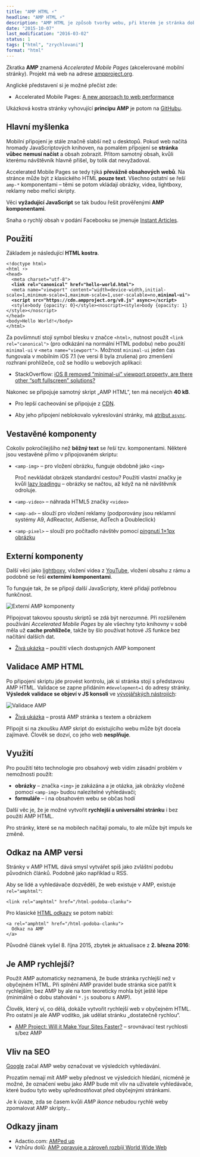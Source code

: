 ```yaml
---
title: "AMP HTML ⚡"
headline: "AMP HTML ⚡"
description: "AMP HTML je způsob tvorby webu, při kterém je stránka dobře uzpůsobena rychlému načítání na mobilních zařízeních."
date: "2015-10-07"
last_modification: "2016-03-02"
status: 1
tags: ["html", "zrychlovani"]
format: "html"
---
```


<p>Zkratka <b>AMP</b> znamená <i lang="en">Accelerated Mobile Pages</i> (akcelerované mobilní stránky). Projekt má web na adrese <a href="https://www.ampproject.org/">ampproject.org</a>.</p>

<p>Anglické představení si je možné přečíst zde:</p>

<div class="external-content">
  <ul>
    <li>Accelerated Mobile Pages: <a href="https://www.ampproject.org/how-it-works/">A new approach to web performance</a></li>
  </ul>
</div>

<p>Ukázková kostra stránky vyhovující <b>principu AMP</b> je potom na <a href="https://github.com/ampproject/amphtml">GitHubu</a>.</p>


<h2 id="pointa">Hlavní myšlenka</h2>

<p>Mobilní připojení je stále značně slabší než u desktopů. Pokud web načítá hromady JavaScriptových knihoven, na pomalém přípojení se <b>stránka vůbec nemusí načíst</b> a obsah zobrazit. Přitom samotný obsah, kvůli kterému návštěvník hlavně přišel, by tolik dat nevyžadoval.</p>

<p>Accelerated Mobile Pages se tedy týká <b>převážně obsahových webů</b>. Na stránce může být z klasického HTML <b>pouze text</b>. Všechno ostatní se řeší <code>amp-*</code> komponentami – těmi se potom vkládají obrázky, videa, lightboxy, reklamy nebo meřicí skripty.</p>

<p>Věci <b>vyžadující JavaScript</b> se tak budou řešit prověřenými <b>AMP komponentami</b>.</p>




<div class="internal-content">
  <p>Snaha o rychlý obsah v podání Facebooku se jmenuje <a href="/facebook-instant-articles">Instant Articles</a>.</p>
</div>



<h2 id="pouzit">Použití</h2>

<p>Základem je následující <b>HTML kostra</b>.</p>

<pre><code>&lt;!doctype html>
&lt;html<b> ⚡</b>>
&lt;head>
  &lt;meta charset="utf-8">
  <b>&lt;link rel="canonical" href="hello-world.html"></b>
  &lt;meta name="viewport" content="width=device-width,initial-scale=1,minimum-scale=1,maximum-scale=1,user-scalable=no,<b>minimal-ui</b>">
  <b>&lt;script src="https://cdn.ampproject.org/v0.js" async>&lt;/script></b>
  &lt;style>body {opacity: 0}&lt;/style>&lt;noscript>&lt;style>body {opacity: 1}&lt;/style>&lt;/noscript>
&lt;/head>
&lt;body>Hello World!&lt;/body>
&lt;/html></code></pre>









<p>Za povšimnutí stojí symbol blesku v značce <code>&lt;html></code>, nutnost použít <code>&lt;link rel="canonical"></code> (pro odkázání na normální HTML podobu) nebo použití <code>minimal-ui</code> v <code>&lt;meta name="viewport"></code>. Možnost <code>minimal-ui</code> jeden čas fungovala v mobilním iOS 7.1 (ve versi 8 byla zrušena) pro zmenšení rozhraní prohlížeče, což se hodilo u webových aplikací:</p>

<div class="external-content">
  <ul>
    <li>StackOverflow: <a href="http://stackoverflow.com/questions/24889100/ios-8-removed-minimal-ui-viewport-property-are-there-other-soft-fullscreen">iOS 8 removed “minimal-ui” viewport property, are there other “soft fullscreen” solutions?</a></li>
  </ul>
</div>


<p>Nakonec se připojuje samotný skript „AMP HTML“, ten má necelých <b>40 kB</b>.</p>

<ul>
  <li><p>Pro lepší cacheování se připojuje z <a href="/cdn">CDN</a>.</p></li>
  <li><p>Aby jeho připojení neblokovalo vykreslování stránky, má <a href="/async-defer#async">atribut <code>async</code></a>.</p>
  </li>
</ul>




<h2 id="komponenty">Vestavěné komponenty</h2>

<p>Cokoliv pokročilejšího než <b>běžný text</b> se řeší tzv. komponentami. Některé jsou vestavěné přímo v připojovaném skriptu:</p>

<ul>
  <li><p><code>&lt;amp-img></code> – pro vložení obrázku, funguje obdobně jako <code>&lt;img></code></p>
    <p>Proč nevkládat obrázek standardní cestou? Použití vlastní značky je kvůli <a href="/lazy-loading-obrazky">lazy loadingu</a> – obrázky se načtou, až když na ně návštěvník odroluje.</p>
  </li>
<li><p><code>&lt;amp-video></code> – náhrada HTML5 značky <code>&lt;video></code></p></li>    
  <li><p><code>&lt;amp-ad></code> –	slouží pro vložení reklamy (podporovány jsou reklamní systémy A9, AdReactor, AdSense, AdTech a Doubleclick)</p></li>
  <li><p><code>&lt;amp-pixel></code> – slouží pro počítadlo návštěv pomocí <a href="/ajax#pingnout">pingnutí 1×1px obrázku</a></p></li>

</ul>







<h2 id="externi-komponenty">Externí komponenty</h2>

<p>Další věci jako <a href="/lightbox">lightboxy</a>, vložení videa z <a href="/youtube">YouTube</a>, vložení obsahu z rámu a podobně se řeší <b>externími komponentami</b>.</p>

<p>To funguje tak, že se připojí další JavaScripty, které přidají potřebnou funkčnost.</p>


<p><img src="/files/amp-html/scripty.png" alt="Externí AMP komponenty" class="border"></p>











<p>Připojovat takovou spoustu skriptů se zdá být nerozumné. Při rozšířeném používání <i lang="en">Accelerated Mobile Pages</i> by ale všechny tyto knihovny v sobě měla už <b>cache prohlížeče</b>, takže by šlo používat hotové JS funkce bez načítání dalších dat.</p>


<div class="external-content">
  <ul>    
    <li><a href="https://kod.djpw.cz/hwqb-">Živá ukázka</a> – použití všech dostupných AMP komponent</li>
  </ul>
</div>



<h2 id="validace">Validace AMP HTML</h2>

<p>Po připojení skriptu jde provést kontrolu, jak si stránka stojí s představou AMP HTML. Validace se zapne přidáním <code>#development=1</code> do adresy stránky. <b>Výsledek validace se objeví v JS konsoli</b> ve <a href="/vyvojarske-nastroje">vývojářských nástrojích</a>:</p>

<p><img src="/files/amp-html/validace.png" alt="Validace AMP" class="border"></p>










<div class="external-content">
  <ul>
    <li><a href="https://kod.djpw.cz/gwqb-#development=1">Živá ukázka</a> – prostá AMP stránka s textem a obrázkem</li>

  </ul>
</div>


<p>Připojit si na zkoušku AMP skript do existujícího webu může být docela zajímavé. Člověk se dozví, co jeho web <b>nesplňuje</b>.</p>



<h2 id="vyuziti">Využití</h2>

<p>Pro použití této technologie pro obsahový web vidím zásadní problém v nemožnosti použít:</p>

<ul>
  <li><b>obrázky</b> – značka <code>&lt;img></code> je zakázána a je otázka, jak obrázky vložené pomocí <code>&lt;amp-img></code> budou nalezitelné vyhledávači;</li>
  
  <li><b>formuláře</b> – i na obsahovém webu se občas hodí</li>
</ul>

<p>Další věc je, že je možné vytvořit <b>rychlejší a universální stránku</b> i bez použití AMP HTML.</p>

<p>Pro stránky, které se na mobilech načítají pomalu, to ale může být impuls ke změně.</p>


<h2 id="odkazy-amp">Odkaz na AMP versi</h2>

<p>Stránky v AMP HTML dává smysl vytvářet spíš jako zvláštní podobu původních článků. Podobně jako například u RSS.</p>

<p>Aby se lidé a vyhledávače dozvěděli, že web existuje v AMP, existuje <code>rel="amphtml"</code>:</p>

<pre><code>&lt;link rel="amphtml" href="/html-podoba-clanku"></code></pre>

<p>Pro klasické <a href="/odkaz">HTML odkazy</a> se potom nabízí:</p>

<pre><code>&lt;a rel="amphtml" href="/html-podoba-clanku">
  Odkaz na AMP
&lt;/a></code></pre>





<div class="soft">
  <p>Původně článek vyšel 8. října 2015, zbytek je aktualisace z <b>2. března 2016</b>:</p>
</div>

<h2 id="rychlost">Je AMP rychlejší?</h2>

<p>Použít AMP automaticky neznamená, že bude stránka rychlejší než v obyčejném HTML. Při splnění AMP pravidel bude stránka sice patřit k rychlejším; bez AMP by ale na tom teoreticky mohla být ještě lépe (minimálně o dobu stahování <code>*.js</code> souboru s AMP).</p>

<p>Člověk, který ví, co dělá, dokáže vytvořit rychlejší web v obyčejném HTML. Pro ostatní je ale AMP vodítko, jak udělat stránku „dostatečně rychlou“.</p>

<div class="external-content">
  <ul>
    <li><a href="http://webdesign.tutsplus.com/articles/amp-project-will-it-make-your-sites-faster--cms-25853">AMP Project: Will it Make Your Sites Faster?</a> – srovnávací test rychlosti s/bez AMP</li>
  </ul>
</div>






<h2 id="seo">Vliv na SEO</h2>

<p><a href="/google">Google</a> začal AMP weby označovat ve výsledcích vyhledávání.</p>

<p>Prozatím nemají mít AMP weby přednost ve výsledcích hledání, nicméně je možné, že označení webu jako AMP bude mít vliv na uživatele vyhledávače, které budou tyto weby upřednostňovat před obyčejnými stránkami.</p>

<p>Je k úvaze, zda se časem kvůli <i>AMP ikonce</i> nebudou rychlé weby zpomalovat AMP skripty…</p>

<h2 id="odkazy">Odkazy jinam</h2>

<ul>
  <li>Adactio.com: <a href="https://adactio.com/journal/9646">AMPed up</a></li>
  
  <li>Vzhůru dolů: <a href="http://www.vzhurudolu.cz/blog/40-amp">AMP opravuje a zároveň rozbíjí World Wide Web</a></li>
</ul>